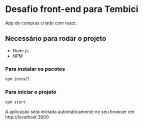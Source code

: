 # Desafio front-end para Tembici

App de compras criado com react.

## Necessário para rodar o projeto
* Node.js
* NPM

### Para instalar os pacotes
```bash
npm install
```
### Para iniciar o projeto
```bash
npm start
```

A aplicação será iniciada automáticamente no seu browser em http://localhost:3000